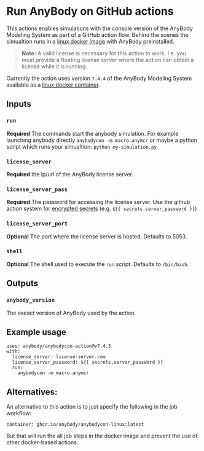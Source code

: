 # Run AnyBody on GitHub actions

This actions enables simulations with the console version of the AnyBody Modeling System as part of a GitHub action flow. Behind the scenes the simualtion runs in a [linux docker image](https://github.com/AnyBody/anybody-container/pkgs/container/anybodycon-linux) with AnyBody preinstalled.

> **Note:** A valid license is necessary for this action to work. I.e. you must provide a floating license server where the action can obtain a license while it is running. 

Currently the action uses version `7.4.4` of the AnyBody Modeling System available as a [linux docker container](https://github.com/AnyBody/anybody-container/pkgs/container/anybodycon).


## Inputs

### `run`

**Required** The commands start the anybody simulation. For example launching anybody directly `anybodycon -m macro.anymcr` or maybe a python script which runs your simualtion: `python my-simulation.py` 


### `license_server`

**Required** the ip/url of the AnyBody license server.

### `license_server_pass`

**Required** The password for accessing the license server. Use the github  action system for [encrypted secrets](https://docs.github.com/en/actions/security-guides/encrypted-secrets) (e.g. `${{ secrets.server_password }}`)

### `license_server_port`

**Optional** The port where the license server is hosted. Defaults to 5053.


### `shell`

**Optional** The shell used to execute the `run` script. Defaults to `/bin/bash`.


## Outputs

### `anybody_version`

The exeact version of AnyBody used by the action.

## Example usage

```
uses: anybody/anybodycon-action@v7.4.3
with:
  license_server: license-server.com
  license_server_password: ${{ secrets.server_password }}
  run: 
    anybodycon -m macro.anymcr
```

## Alternatives:

An alternative to this action is to just specify the following in the job workflow:
  
```container: ghcr.io/anybody/anybodycon-linux:latest```
 
But that will run the all job steps in the docker image and prevent the use of other docker-based actions. 
